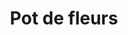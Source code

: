 ---
layout: term
title: 'Pot de fleurs'
name: pot-de-fleurs
description: "voir <a href=\"#feu-de-camp\">Feu de camp</a>"
---
